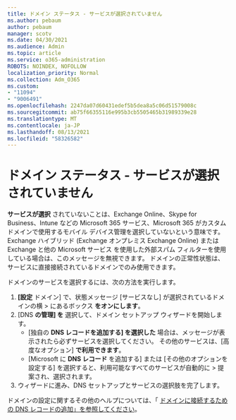 ```yaml
---
title: ドメイン ステータス - サービスが選択されていません
ms.author: pebaum
author: pebaum
manager: scotv
ms.date: 04/30/2021
ms.audience: Admin
ms.topic: article
ms.service: o365-administration
ROBOTS: NOINDEX, NOFOLLOW
localization_priority: Normal
ms.collection: Adm_O365
ms.custom:
- "11094"
- "9006491"
ms.openlocfilehash: 2247da07d60431edef5b5dea8a5c06d51579008c
ms.sourcegitcommit: ab75f66355116e995b3cb5505465b31989339e28
ms.translationtype: MT
ms.contentlocale: ja-JP
ms.lasthandoff: 08/13/2021
ms.locfileid: "58326582"
---
```

# <a name="domain-status---no-services-selected"></a>ドメイン ステータス - サービスが選択されていません

**サービスが選択** されていないことは、Exchange Online、Skype for Business、Intune などの Microsoft 365 サービス、Microsoft 365 がカスタム ドメインで使用するモバイル デバイス管理を選択していないという意味です。 Exchange ハイブリッド (Exchange オンプレミス Exchange Online) または Exchange と他の Microsoft サービス を使用した外部スパム フィルターを使用している場合は、このメッセージを無視できます。 ドメインの正常性状態は、サービスに直接接続されているドメインでのみ使用できます。

ドメインのサービスを選択するには、次の方法を実行します。

1. **[設定** ドメイン] で、状態メッセージ [サービスなし] が選択されているドメインの横  >  [](https://admin.microsoft.com/Adminportal/Home)にあるボックス **をオンにします**。
1. [DNS **の管理] を** 選択して、ドメイン セットアップ ウィザードを開始します。
    - [独自の **DNS レコードを追加する] を選択した** 場合は、メッセージが表示されたら必ずサービスを選択してください。 その他のサービスは、[高度なオプション] **で利用できます**。
    - [Microsoft に **DNS レコード** を追加する] または [その他のオプションを設定する] を選択すると、利用可能なすべてのサービスが自動的に  >  提案され、選択されます。
1. ウィザードに進み、DNS セットアップとサービスの選択肢を完了します。
 
ドメインの設定に関するその他のヘルプについては、「 [ドメインに接続するための DNS レコードの追加」を参照してください](https://docs.microsoft.com/microsoft-365/admin/get-help-with-domains/create-dns-records-at-any-dns-hosting-provider)。

